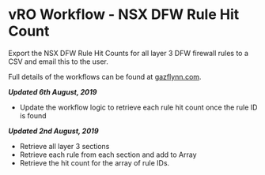 # vRO Workflow - NSX DFW Rule Hit Count

Export the NSX DFW Rule Hit Counts for all layer 3 DFW firewall rules to a CSV and email this to the user.

Full details of the workflows can be found at [gazflynn.com](https://gazflynn.com/technology/vmware/extracting-nsx-dfw-rule-hit-counts/).

***Updated 6th August, 2019***
- Update the workflow logic to retrieve each rule hit count once the rule ID is found

***Updated 2nd August, 2019***
- Retrieve all layer 3 sections
- Retrieve each rule from each section and add to Array
- Retrieve the hit count for the array of rule IDs.
